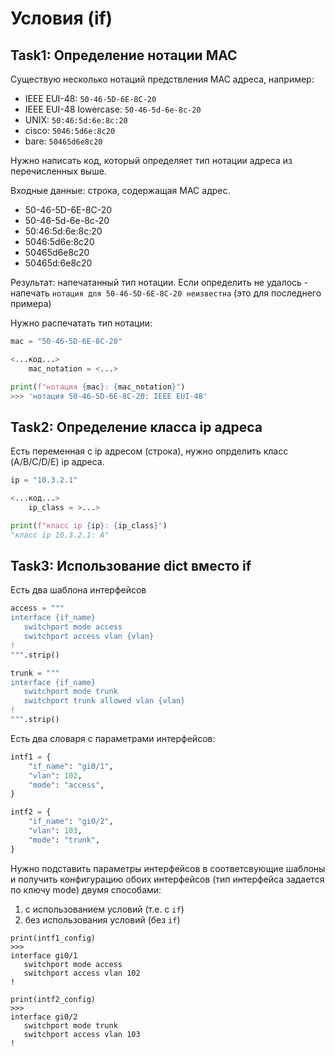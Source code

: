 # Условия (if)

## Task1: Определение нотации MAC

Существую несколько нотаций предствления MAC адреса, например:

- IEEE EUI-48: `50-46-5D-6E-8C-20`
- IEEE EUI-48 lowercase: `50-46-5d-6e-8c-20`
- UNIX: `50:46:5d:6e:8c:20`
- cisco: `5046:5d6e:8c20`
- bare: `50465d6e8c20`

Нужно написать код, который определяет тип нотации адреса из перечисленных выше.

Входные данные: строка, содержащая MAC адрес.

- 50-46-5D-6E-8C-20
- 50-46-5d-6e-8c-20
- 50:46:5d:6e:8c:20
- 5046:5d6e:8c20
- 50465d6e8c20
- 50465d:6e8c20

Результат: напечатанный тип нотации. Если определить не удалось - напечать `нотация для 50-46-5D-6E-8C-20 неизвестна` (это для последнего примера)

Нужно распечатать тип нотации:

```python
mac = "50-46-5D-6E-8C-20"

<...код...>
    mac_notation = <...>

print(f"нотация {mac}: {mac_notation}")
>>> 'нотация 50-46-5D-6E-8C-20: IEEE EUI-48'
```

## Task2: Определение класса ip адреса

Есть переменная с ip адресом (строка), нужно опрделить класс (A/B/C/D/E) ip адреса.

```python
ip = "10.3.2.1"

<...код...>
    ip_class = >...>

print(f"класс ip {ip}: {ip_class}")
"класс ip 10.3.2.1: A"
```

## Task3: Использование dict вместо if

Есть два шаблона интерфейсов

```python
access = """
interface {if_name}
   switchport mode access
   switchport access vlan {vlan}
!
""".strip()

trunk = """
interface {if_name}
   switchport mode trunk
   switchport trunk allowed vlan {vlan}
!
""".strip()
```

Есть два словаря с параметрами интерфейсов:

```python
intf1 = {
    "if_name": "gi0/1",
    "vlan": 102,
    "mode": "access",
}

intf2 = {
    "if_name": "gi0/2",
    "vlan": 103,
    "mode": "trunk",
}
```

Нужно подставить параметры интерфейсов в соответсвующие шаблоны и получить конфигурацию обоих интерфейсов (тип интерфейса задается по ключу mode) двумя способами:

1. с использованием условий (т.е. с `if`)
2. без использования условий (без `if`)

```pyton
print(intf1_config)
>>>
interface gi0/1
   switchport mode access
   switchport access vlan 102
!

print(intf2_config)
>>>
interface gi0/2
   switchport mode trunk
   switchport access vlan 103
!
```
